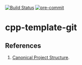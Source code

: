 [![Build Status](https://app.travis-ci.com/yyang-pplus/cpp-template-git.svg?branch=master)](https://app.travis-ci.com/yyang-pplus/cpp-template-git) [![pre-commit](https://img.shields.io/badge/pre--commit-enabled-brightgreen?logo=pre-commit&logoColor=white)](https://github.com/pre-commit/pre-commit)

# cpp-template-git
<Project Description Summary>

## References
1. [Canonical Project Structure](http://www.open-std.org/jtc1/sc22/wg21/docs/papers/2018/p1204r0.html).
